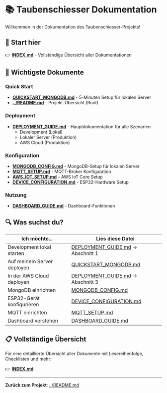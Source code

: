 # 📚 Taubenschiesser Dokumentation

Willkommen in der Dokumentation des Taubenschiesser-Projekts!

## 🎯 Start hier

👉 **[INDEX.md](INDEX.md)** - Vollständige Übersicht aller Dokumentationen

## 📖 Wichtigste Dokumente

### Quick Start
- **[QUICKSTART_MONGODB.md](QUICKSTART_MONGODB.md)** - 5-Minuten Setup für lokalen Server
- **[../README.md](../README.md)** - Projekt-Übersicht (Root)

### Deployment
- **[DEPLOYMENT_GUIDE.md](DEPLOYMENT_GUIDE.md)** - Hauptdokumentation für alle Szenarien
  - Development (Lokal)
  - Lokaler Server (Produktion)
  - AWS Cloud (Produktion)

### Konfiguration
- **[MONGODB_CONFIG.md](MONGODB_CONFIG.md)** - MongoDB-Setup für lokalen Server
- **[MQTT_SETUP.md](MQTT_SETUP.md)** - MQTT-Broker Konfiguration
- **[AWS_IOT_SETUP.md](AWS_IOT_SETUP.md)** - AWS IoT Core Setup
- **[DEVICE_CONFIGURATION.md](DEVICE_CONFIGURATION.md)** - ESP32-Hardware Setup

### Nutzung
- **[DASHBOARD_GUIDE.md](DASHBOARD_GUIDE.md)** - Dashboard-Funktionen

## 🔍 Was suchst du?

| Ich möchte... | Lies diese Datei |
|---------------|------------------|
| Development lokal starten | [DEPLOYMENT_GUIDE.md](DEPLOYMENT_GUIDE.md) → Abschnitt 1 |
| Auf meinem Server deployen | [QUICKSTART_MONGODB.md](QUICKSTART_MONGODB.md) |
| In der AWS Cloud deployen | [DEPLOYMENT_GUIDE.md](DEPLOYMENT_GUIDE.md) → Abschnitt 3 |
| MongoDB einrichten | [MONGODB_CONFIG.md](MONGODB_CONFIG.md) |
| ESP32-Gerät konfigurieren | [DEVICE_CONFIGURATION.md](DEVICE_CONFIGURATION.md) |
| MQTT einrichten | [MQTT_SETUP.md](MQTT_SETUP.md) |
| Dashboard verstehen | [DASHBOARD_GUIDE.md](DASHBOARD_GUIDE.md) |

## 📋 Vollständige Übersicht

Für eine detaillierte Übersicht aller Dokumente mit Lesereihenfolge, Checklisten und mehr:

👉 **[INDEX.md](INDEX.md)**

---

**Zurück zum Projekt**: [../README.md](../README.md)

